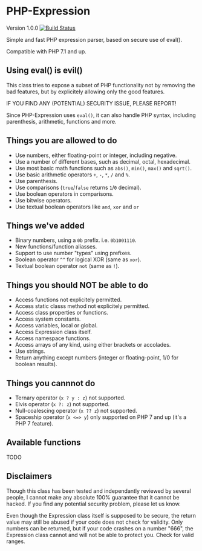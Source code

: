 PHP-Expression
==============
Version 1.0.0
[![Build Status](https://travis-ci.org/vanderlee/PHP-Expression.svg)](https://travis-ci.org/vanderlee/PHP-Expression)

Simple and fast PHP expression parser, based on secure use of eval().

Compatible with PHP 7.1 and up.

Using eval() is evil()
----------------------
This class tries to expose a subset of PHP functionality not by removing the
bad features, but by explicitely allowing only the good features.

IF YOU FIND ANY (POTENTIAL) SECURITY ISSUE, PLEASE REPORT!

Since PHP-Expression uses `eval()`, it can also handle PHP syntax, including
parenthesis, arithmetic, functions and more.

Things you are allowed to do
----------------------------
-	Use numbers, either floating-point or integer, including negative.
-	Use a number of different bases, such as decimal, octal, hexadecimal.
-	Use most basic math functions such as `abs()`, `min()`, `max()` and `sqrt()`.
-	Use basic arithmetic operators `+`, `-`, `*`, `/` and `%`.
-	Use parenthesis.
-	Use comparisons (`true`/`false` returns `1`/`0` decimal).
-	Use boolean operators in comparisons.
-	Use bitwise operators.
-   Use textual boolean operators like `and`, `xor` and `or`

Things we've added
------------------
-	Binary numbers, using a `0b` prefix. i.e. `0b1001110`.
-	New functions/function aliasses.
-	Support to use number "types" using prefixes.
-   Boolean operator `^^` for logical XOR (same as `xor`).
-   Textual boolean operator `not` (same as `!`).

Things you should NOT be able to do
-----------------------------------
-	Access functions not explicitely permitted.
-	Access static classs method not explicitely permitted.
-	Access class properties or functions.
-	Access system constants.
-	Access variables, local or global.
-	Access Expression class itself.
-   Access namespace functions. 
-	Access arrays of any kind, using either brackets or accolades.
-	Use strings.
-	Return anything except numbers (integer or floating-point, 1/0 for boolean results).

Things you cannnot do
---------------------
-   Ternary operator (`x ? y : z`) not supported.
-   Elvis operator (`x ?: z`) not supported.
-   Null-coalescing operator (`x ?? z`) not supported.
-   Spaceship operator (`x <=> y`) only supported on PHP 7 and up (it's a PHP 7 feature).

Available functions
-------------------
TODO

Disclaimers
-----------
Though this class has been tested and independantly reviewed by several people,
I cannot make any absolute 100% guarantee that it cannot be hacked. If you find
any potential security problem, please let us know.

Even though the Expression class itself is supposed to be secure, the return
value may still be abused if your code does not check for validity. Only numbers
can be returned, but if your code crashes on a number "666", the Expression
class cannot and will not be able to protect you. Check for valid ranges.
